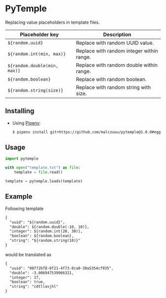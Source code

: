 # PyTemple

Replacing value placeholders in template files. 

| Placeholder key              | Description                               |
|------------------------------|-------------------------------------------|
| `${random.uuid}`             | Replace with random UUID value.           |
| `${random.int(min, max)}`    | Replace with random integer within range. |
| `${random.double(min, max)}` | Replace with random double within range.  |
| `${random.boolean}`          | Replace with random boolean.              |
| `${random.string(size)}`     | Replace with random string with size.     |

## Installing

* Using [Pipenv](https://github.com/pypa/pipenv):

   ```bash
  $ pipenv install git+https://github.com/malczuuu/pytemple@1.0.0#egg=pytemple
  ```

## Usage

```python
import pytemple

with open("template.txt") as file:
    template = file.read()

template = pytemple.loads(template)
```

## Example

Following template

```txt
{
  "uuid": "${random.uuid}",
  "double": ${random.double(-10, 10)},
  "integer": ${random.int(20, 30)},
  "boolean": ${random.boolean},
  "string": "${random.string(10)}"
}
```

would be translated as

```txt
{
  "uuid": "00772bf8-8f21-4f73-8ca0-30a5354cf935",
  "double": -3.006947539966321,
  "integer": 17,
  "boolean": true,
  "string": "cdtllavjhl"
}
```

